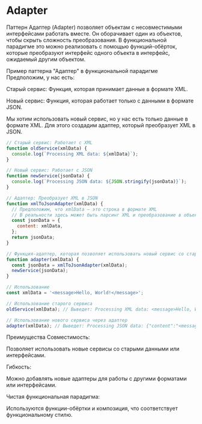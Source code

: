 # Adapter

Паттерн Адаптер (Adapter) позволяет объектам с несовместимыми интерфейсами работать вместе. Он оборачивает один из объектов, чтобы скрыть сложность преобразования. В функциональной парадигме это можно реализовать с помощью функций-обёрток, которые преобразуют интерфейс одного объекта в интерфейс, ожидаемый другим объектом.

Пример паттерна "Адаптер" в функциональной парадигме
Предположим, у нас есть:

Старый сервис: Функция, которая принимает данные в формате XML.

Новый сервис: Функция, которая работает только с данными в формате JSON.

Мы хотим использовать новый сервис, но у нас есть только данные в формате XML. Для этого создадим адаптер, который преобразует XML в JSON.


```js
// Старый сервис: Работает с XML
function oldService(xmlData) {
  console.log(`Processing XML data: ${xmlData}`);
}

// Новый сервис: Работает с JSON
function newService(jsonData) {
  console.log(`Processing JSON data: ${JSON.stringify(jsonData)}`);
}

// Адаптер: Преобразует XML в JSON
function xmlToJsonAdapter(xmlData) {
  // Предположим, что xmlData — это строка в формате XML
  // В реальности здесь может быть парсинг XML и преобразование в объект
  const jsonData = {
    content: xmlData,
  };
  return jsonData;
}

// Функция-адаптер, которая позволяет использовать новый сервис со старыми данными
function adapter(xmlData) {
  const jsonData = xmlToJsonAdapter(xmlData);
  newService(jsonData);
}

// Использование
const xmlData = '<message>Hello, World!</message>';

// Использование старого сервиса
oldService(xmlData); // Выведет: Processing XML data: <message>Hello, World!</message>

// Использование нового сервиса через адаптер
adapter(xmlData); // Выведет: Processing JSON data: {"content":"<message>Hello, World!</message>"}
```


Преимущества
Совместимость:

Позволяет использовать новые сервисы со старыми данными или интерфейсами.

Гибкость:

Можно добавлять новые адаптеры для работы с другими форматами или интерфейсами.

Чистая функциональная парадигма:

Используются функции-обёртки и композиция, что соответствует функциональному стилю.
